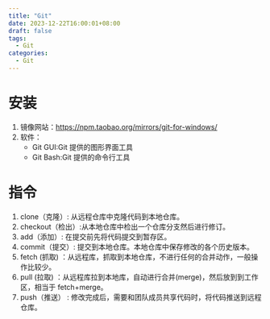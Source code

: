 ```yaml
---
title: "Git"
date: 2023-12-22T16:00:01+08:00
draft: false
tags:
  - Git
categories:
  - Git
---
```


# 安装

1. 镜像网站：https://npm.taobao.org/mirrors/git-for-windows/
2. 软件：
   - Git GUI:Git 提供的图形界面工具
   - Git Bash:Git 提供的命令行工具

# 指令

1. clone（克隆）: 从远程仓库中克隆代码到本地仓库。
2. checkout（检出）:从本地仓库中检出一个仓库分支然后进行修订。
3. add（添加）: 在提交前先将代码提交到暂存区。
4. commit（提交）: 提交到本地仓库。本地仓库中保存修改的各个历史版本。
5. fetch (抓取) ：从远程库，抓取到本地仓库，不进行任何的合并动作，一般操作比较少。
6. pull (拉取) ：从远程库拉到本地库，自动进行合并(merge)，然后放到到工作区，相当于 fetch+merge。
7. push（推送） : 修改完成后，需要和团队成员共享代码时，将代码推送到远程仓库。

